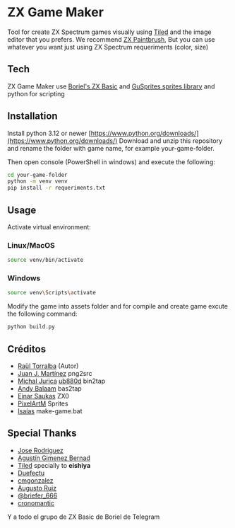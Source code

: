 # ZX Game Maker

Tool for create ZX Spectrum games visually using [Tiled](https://www.mapeditor.org/) and the image editor that you prefers. We recommend [ZX Paintbrush](https://sourcesolutions.itch.io/zx-paintbrush), But you can use whatever you want just using ZX Spectrum requeriments (color, size)

## Tech

ZX Game Maker use [Boriel's ZX Basic](https://zxbasic.readthedocs.io/en/docs/) and [GuSprites sprites library](https://github.com/gusmanb/GuSprites) and python for scripting

## Installation

Install python 3.12 or newer [https://www.python.org/downloads/](https://www.python.org/downloads/)
Download and unzip this repository and rename the folder with game name, for example your-game-folder.

Then open console (PowerShell in windows) and execute the following:

```bash
cd your-game-folder
python -m venv venv
pip install -r requeriments.txt
```

## Usage

Activate virtual environment:

### Linux/MacOS
```bash
source venv/bin/activate
```

### Windows
```bash
source venv\Scripts\activate
```

Modify the game into assets folder and for compile and create game excute the following command:

```bash
python build.py
```

## Créditos

* [Raül Torralba](https://github.com/rtorralba) (Autor)
* [Juan J. Martínez](https://github.com/reidrac) png2src
* [Michal Jurica](https://sourceforge.net/u/mikezt/) [ub880d](https://sourceforge.net/u/ub880d) bin2tap
* [Andy Balaam](https://github.com/andybalaam) bas2tap
* [Einar Saukas](https://github.com/einar-saukas) ZX0
* [PixelArtM](https://twitter.com/PixelArtM) Sprites
* [Isaías](https://isaiasdiaz.itch.io/) make-game.bat

## Special Thanks

* [Jose Rodriguez](https://github.com/boriel)
* [Agustín Gimenez Bernad](https://github.com/gusmanb)
* [Tiled](https://www.mapeditor.org/) specially to **eishiya**
* [Duefectu](https://twitter.com/Duefectu)
* [cmgonzalez](https://github.com/cmgonzalez)
* [Augusto Ruiz](https://github.com/AugustoRuiz)
* [@briefer_666](https://briefer.itch.io/)
* [cronomantic](https://github.com/cronomantic)

Y a todo el grupo de ZX Basic de Boriel de Telegram